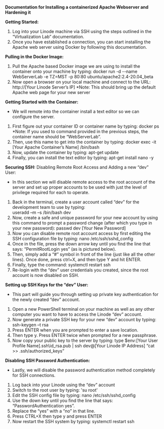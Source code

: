 **Documentation for Installing a containerized Apache Webserver and Hardening it**


**Getting Started:**
1.	Log into your Linode machine via SSH using the steps outlined in the “Virtualization Lab” documentation. 
2.	Once you have established a connection, you can start installing the Apache web server using Docker by following this documentation.

**Pulling in the Docker Image:**
1.	Pull the Apache based Docker image we are using to install the container onto your machine by typing:
     		docker run -d --name WebServerLab -e TZ=MST -p 80:80 ubuntu/apache2:2.4-20.04_beta
2.	Now open a browser on your local machine and connect to the URL: 
      		http://[Your Linode Server’s IP]
	*Note: This should bring up the default Apache web page for your new server

**Getting Started with the Container:**
-	We will remote into the container install a text editor so we can configure the server.
1.	First figure out your container ID or container name by typing: 
      		docker ps
	*Note: If you used to command provided in the previous steps, the container name should be “WebServerLab”.
2.	Then, use this name to get into the container by typing:
      		docker exec -it [Your Apache Container’s Name] /bin/bash
3.	Now, update the container by typing:
      		apt-get update
4.	Finally, you can install the text editor by typing:
		apt-get install nano -y

**Securing SSH:**
Disabling Remote Root Access and Adding a new “dev” User:
-	In this section we will disable remote access to the root account of the server and set up proper accounts to be used with just the level of privilege required for each to operate.
1.	Back in the terminal, create a user account called “dev” for the development team to use by typing: 	
      		useradd –m –s /bin/bash dev
2.	Now, create a safe and unique password for your new account by using this command to prompt a password change (after which you type in your new password):
      		passwd dev
      		[Your New Password]
3.	Now you can disable remote root account access by first editing the SSH configuration file by typing:
      		nano /etc/ssh/sshd_config
4.	Once in the file, press the down arrow key until you find the line that says: “PermitRootLogin yes” (as is pictured below). 
5.	Then, simply add a “#” symbol in front of the line (just like all the other lines). Once done, press ctrl+X, and then type Y and hit ENTER.
6.	Finally, type the command: 
      		systemctl restart ssh
7.	Re-login with the “dev” user credentials you created, since the root account is now disabled on SSH.

**Setting up SSH Keys for the “dev” User:**
-	This part will guide you through setting up private key authentication for the newly created “dev” account.
1.	Open a new PowerShell terminal on your machine as well as any other computer you want to have to access the Linode “dev” account.
2.	Now generate a private SSH key for your new “dev” account by typing:
      		ssh-keygen –t rsa 
3.	Press ENTER when you are prompted to enter a save location. 
4.	Then type y. Press ENTER twice when prompted for a new passphrase.
5.	Now copy your public key to the server by typing:
      		type $env:[Your User Profile Name]\.ssh\id_rsa.pub | ssh dev@[Your Linode IP Address] “cat >> .ssh/authorized_keys” 

**Disabling SSH Password Authentication:**
-	Lastly, we will disable the password authentication method completely for SSH connections.
1.	Log back into your Linode using the “dev” account
2.	Switch to the root user by typing:
      		'su root'
3.	Edit the SSH config file by typing: 
      		nano /etc/ssh/sshd_config
4.	Use the down key until you find the line that says: “PasswordAuthentication yes”.
5.	Replace the “yes” with a “no” in that line.
6.	Press CTRL+X then type y and press ENTER
7.	Now restart the SSH system by typing:
      		systemctl restart ssh


